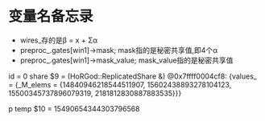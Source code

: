 # 变量名备忘录
- wires_存的是β = x + Σα
- preproc_.gates[win1]->mask; mask指的是秘密共享值,即4个α
- preproc_.gates[win1]->mask_value; mask_value指的是秘密共享值

id = 0
share
$9 = (HoRGod::ReplicatedShare<unsigned long> &) @0x7ffff0004cf8: {values_ = {_M_elems = {14840946218544511907, 15602438893278104123, 15500345737896079319, 2181812830887883535}}}

p temp
$10 = 15490654344303796568